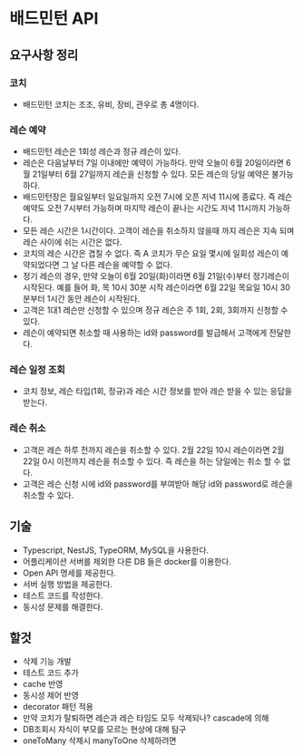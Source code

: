 # 배드민턴 API

## 요구사항 정리

### 코치

- 배드민턴 코치는 조조, 유비, 장비, 관우로 총 4명이다.

### 레슨 예약

- 배드민턴 레슨은 1회성 레슨과 정규 레슨이 있다.
- 레슨은 다음날부터 7일 이내에만 예약이 가능하다. 만약 오늘이 6월 20일이라면 6월 21일부터 6월 27일까지 레슨을 신청할 수 있다. 모든 레슨의 당일 예약은 불가능하다.
- 배드민턴장은 월요일부터 일요일까지 오전 7시에 오픈 저녁 11시에 종료다. 즉 레슨 예약도 오전 7시부터 가능하며 마지막 레슨이 끝나는 시간도 저녁 11시까지 가능하다.
- 모든 레슨 시간은 1시간이다. 고객이 레슨을 취소하지 않을때 까지 레슨은 지속 되며 레슨 사이에 쉬는 시간은 없다.
- 코치의 레슨 시간은 겹칠 수 없다. 즉 A 코치가 무슨 요일 몇시에 일회성 레슨이 예약되었다면 그 날 다른 레슨을 예약할 수 없다.
- 정기 레슨의 경우, 만약 오늘이 6월 20일(화)이라면 6월 21일(수)부터 정기레슨이 시작된다. 예를 들어 화, 목 10시 30분 시작 레슨이라면 6월 22일 목요일 10시 30분부터 1시간 동안 레슨이 시작된다.
- 고객은 1대1 레슨만 신청할 수 있으며 정규 레슨은 주 1회, 2회, 3회까지 신청할 수 있다.
- 레슨이 예약되면 취소할 때 사용하는 id와 password를 발급해서 고객에게 전달한다.

### 레슨 일정 조회

- 코치 정보, 레슨 타입(1회, 정규)과 레슨 시간 정보를 받아 레슨 받을 수 있는 응답을 받는다.

### 레슨 취소

- 고객은 레슨 하루 전까지 레슨을 취소할 수 있다. 2월 22일 10시 레슨이라면 2월 22일 0시 이전까지 레슨을 취소할 수 있다. 즉 레슨을 하는 당일에는 취소 할 수 없다.
- 고객은 레슨 신청 시에 id와 password를 부여받아 해당 id와 password로 레슨을 취소할 수 있다.

## 기술

- Typescript, NestJS, TypeORM, MySQL을 사용한다.
- 어플리케이션 서버를 제외한 다른 DB 들은 docker를 이용한다.
- Open API 명세를 제공한다.
- 서버 실행 방법을 제공한다.
- 테스트 코드를 작성한다.
- 동시성 문제를 해결한다.

## 할것

- 삭제 기능 개발
- 테스트 코드 추가
- cache 반영
- 동시성 제어 반영
- decorator 패턴 적용
- 만약 코치가 탈퇴하면 레슨과 레슨 타임도 모두 삭제되나? cascade에 의해
- DB조회시 자식이 부모를 모르는 현상에 대해 탐구
- oneToMany 삭제시 manyToOne 삭제하려면